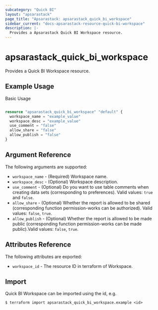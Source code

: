 ```yaml
---
subcategory: "Quick BI"
layout: "apsarastack"
page_title: "Apsarastack: apsarastack_quick_bi_workspace"
sidebar_current: "docs-apsarastack-resource-quick-bi-workspace"
description: |-
  Provides a Apsarastack Quick BI Workspace resource.
---
```


# apsarastack\_quick\_bi\_workspace

Provides a Quick BI Workspace resource.

## Example Usage

Basic Usage

```terraform

resource "apsarastack_quick_bi_workspace" "default" {
  workspace_name = "example_value"
  workspace_desc = "example_value"
  use_comment = "false"
  allow_share = "false"
  allow_publish = "false"
}

```

## Argument Reference

The following arguments are supported:

* `workspace_name` - (Required) Workspace name.
* `workspace_desc` - (Optional) Workspace description.
* `use_comment` - (Optional) Do you want to use table comments when creating data sets (corresponding to preferences). Valid values: `true` and `false`.
* `allow_share` - (Optional) Whether the report is allowed to be shared (corresponding function permission-works can be authorized). Valid values: `false`, `true`.
* `allow_publish` - (Optional) Whether the report is allowed to be made public (corresponding function permission-works can be made public).Valid values: `false`, `true`.

## Attributes Reference

The following attributes are exported:

* `workspace_id` - The resource ID in terraform of Workspace.

## Import

Quick BI Workspace can be imported using the id, e.g.

```
$ terraform import apsarastack_quick_bi_workspace.example <id>
```
